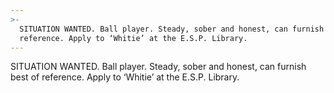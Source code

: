 ```yaml
---
>-
  SITUATION WANTED. Ball player. Steady, sober and honest, can furnish best of
  reference. Apply to ‘Whitie’ at the E.S.P. Library.
---
```


SITUATION WANTED. Ball player. Steady, sober and honest, can furnish best of reference. Apply to ‘Whitie’ at the E.S.P. Library.